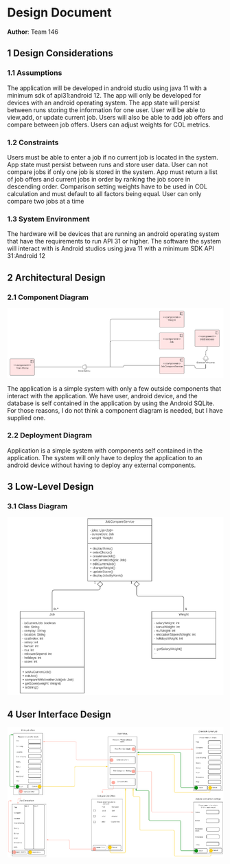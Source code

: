 # Design Document

**Author**: Team 146

## 1 Design Considerations

### 1.1 Assumptions

The application will be developed in android studio using java 11 with a minimum sdk of api31:android 12. The app will only be developed for devices with an android operating system. The app state will persist between runs storing the information for one user. User will be able to view,add, or update current job. Users will also be able to add job offers and compare between job offers. Users can adjust weights for COL metrics. 

### 1.2 Constraints

Users must be able to enter a job if no current job is located in the system. App state must persist between runs and store user data. User can not compare jobs if only one job is stored in the system. App must return a list of job offers and current jobs in order by ranking the job score in descending order.
Comparison setting weights have to be used in COL calculation and must default to all factors being equal. User can only compare two jobs at a time

### 1.3 System Environment

The hardware will be devices that are running an android operating system that have the requirements to run API 31 or higher. The software the system will interact with is Android studios using java 11 with a minimum SDK API 31:Android 12

## 2 Architectural Design

### 2.1 Component Diagram
![Team Design](./images/componentDiagram.png)

The application is a simple system with only a few outside components that interact with the application. We have user, android device, and the database is self contained in the application by
using the Android SQLite. For those reasons, I do not think a component diagram is needed, but I have supplied one.

### 2.2 Deployment Diagram

Application is a simple system with components self contained in the application. The system will only have to deploy the application to an android device without having to deploy any external components.

## 3 Low-Level Design

### 3.1 Class Diagram

![Team Design](./images/teamdesign.PNG)

## 4 User Interface Design

![Team Design](./images/guiInterface.png)
